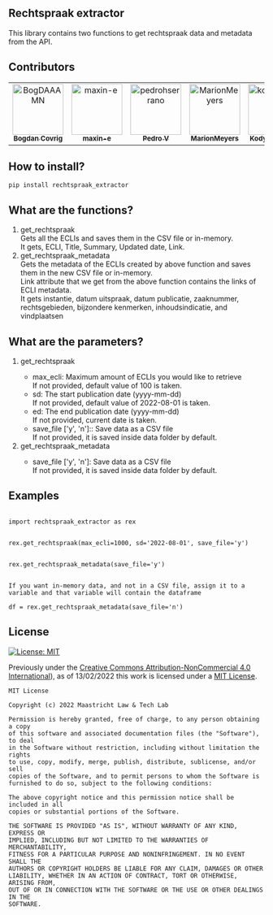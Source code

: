 ## Rechtspraak extractor
This library contains two functions to get rechtspraak data and metadata from the API.

## Contributors

<!-- readme: contributors,gijsvd -start -->
<table>
<tr>
    <td align="center">
        <a href="https://github.com/BogDAAAMN">
            <img src="https://avatars.githubusercontent.com/u/22895284?v=4" width="100;" alt="BogDAAAMN"/>
            <br />
            <sub><b>Bogdan Covrig</b></sub>
        </a>
    </td>
    <td align="center">
        <a href="https://github.com/maxin-e">
            <img src="https://avatars.githubusercontent.com/u/15159137?v=4" width="100;" alt="maxin-e"/>
            <br />
            <sub><b>maxin-e</b></sub>
        </a>
    </td>
    <td align="center">
        <a href="https://github.com/pedrohserrano">
            <img src="https://avatars.githubusercontent.com/u/12054964?v=4" width="100;" alt="pedrohserrano"/>
            <br />
            <sub><b>Pedro V</b></sub>
        </a>
    </td>
    <td align="center">
        <a href="https://github.com/MarionMeyers">
            <img src="https://avatars.githubusercontent.com/u/23552499?v=4" width="100;" alt="MarionMeyers"/>
            <br />
            <sub><b>MarionMeyers</b></sub>
        </a>
    </td>
    <td align="center">
        <a href="https://github.com/kodymoodley">
            <img src="https://avatars.githubusercontent.com/u/13569029?v=4" width="100;" alt="kodymoodley"/>
            <br />
            <sub><b>Kody Moodley</b></sub>
        </a>
    </td>
    <td align="center">
        <a href="https://github.com/jaspersnel">
            <img src="https://avatars.githubusercontent.com/u/7067980?v=4" width="100;" alt="jaspersnel"/>
            <br />
            <sub><b>Jasper Snel</b></sub>
        </a>
    </td>
    <td align="center">
        <a href="https://github.com/gijsvd">
            <img src="https://avatars.githubusercontent.com/u/31765316?v=4" width="100;" alt="gijsvd"/>
            <br />
            <sub><b>gijsvd</b></sub>
        </a>
    </td></tr>
</table>
<!-- readme: contributors,gijsvd -end -->

## How to install?
<code>pip install rechtspraak_extractor</code>

## What are the functions?
<ol>
    <li>get_rechtspraak</li>
    Gets all the ECLIs and saves them in the CSV file or in-memory.
    <br>It gets, ECLI, Title, Summary, Updated date, Link.
    <li>get_rechtspraak_metadata</li>
    Gets the metadata of the ECLIs created by above function and saves them in the new CSV file or in-memory.
    <br>Link attribute that we get from the above function contains the links of ECLI metadata.
    <br>It gets instantie, datum uitspraak, datum publicatie, zaaknummer, rechtsgebieden, bijzondere kenmerken, 
    inhoudsindicatie, and vindplaatsen
</ol>

## What are the parameters?
<ol>
    <li>get_rechtspraak</li>
    <ul>
        <li>max_ecli: Maximum amount of ECLIs you would like to retrieve </li>
        If not provided, default value of 100 is taken.
        <li>sd: The start publication date (yyyy-mm-dd) </li>
        If not provided, default value of 2022-08-01 is taken.
        <li>ed: The end publication date (yyyy-mm-dd) </li>
        If not provided, current date is taken.
        <li>save_file ['y', 'n']:: Save data as a CSV file</li>
        If not provided, it is saved inside data folder by default.
    </ul>
    <li>get_rechtspraak_metadata</li>
    <ul>
        <li>save_file ['y', 'n']: Save data as a CSV file</li>
        If not provided, it is saved inside data folder by default.
    </ul>
</ol>

## Examples
<code>
import rechtspraak_extractor as rex<br><br>
rex.get_rechtspraak(max_ecli=1000, sd='2022-08-01', save_file='y')<br><br>
rex.get_rechtspraak_metadata(save_file='y')<br><br>
If you want in-memory data, and not in a CSV file, assign it to a variable and that variable will contain the dataframe<br>
df = rex.get_rechtspraak_metadata(save_file='n')
</code>


## License
[![License: MIT](https://img.shields.io/badge/License-MIT-green.svg)](https://opensource.org/licenses/MIT)

Previously under the [Creative Commons Attribution-NonCommercial 4.0 International](https://creativecommons.org/licenses/by-nc/4.0/legalcode.en)), as of 13/02/2022 this work is licensed under a [MIT License](https://opensource.org/licenses/MIT).
```
MIT License

Copyright (c) 2022 Maastricht Law & Tech Lab

Permission is hereby granted, free of charge, to any person obtaining a copy
of this software and associated documentation files (the "Software"), to deal
in the Software without restriction, including without limitation the rights
to use, copy, modify, merge, publish, distribute, sublicense, and/or sell
copies of the Software, and to permit persons to whom the Software is
furnished to do so, subject to the following conditions:

The above copyright notice and this permission notice shall be included in all
copies or substantial portions of the Software.

THE SOFTWARE IS PROVIDED "AS IS", WITHOUT WARRANTY OF ANY KIND, EXPRESS OR
IMPLIED, INCLUDING BUT NOT LIMITED TO THE WARRANTIES OF MERCHANTABILITY,
FITNESS FOR A PARTICULAR PURPOSE AND NONINFRINGEMENT. IN NO EVENT SHALL THE
AUTHORS OR COPYRIGHT HOLDERS BE LIABLE FOR ANY CLAIM, DAMAGES OR OTHER
LIABILITY, WHETHER IN AN ACTION OF CONTRACT, TORT OR OTHERWISE, ARISING FROM,
OUT OF OR IN CONNECTION WITH THE SOFTWARE OR THE USE OR OTHER DEALINGS IN THE
SOFTWARE.
```